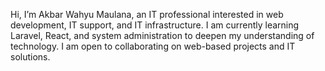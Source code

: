 Hi, I’m Akbar Wahyu Maulana, an IT professional interested in web development, IT support, and IT infrastructure. I am currently learning Laravel, React, and system administration to deepen my understanding of technology. I am open to collaborating on web-based projects and IT solutions.
